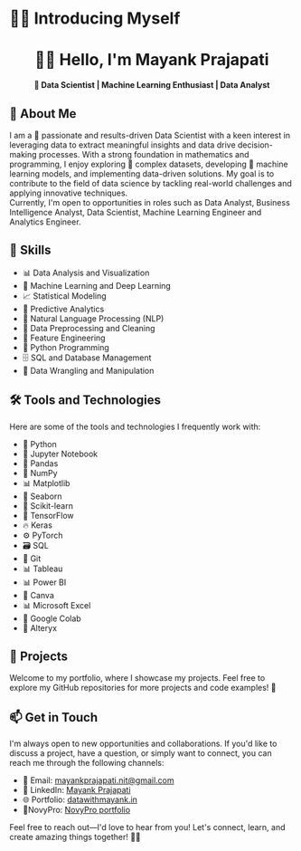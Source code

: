 # 🙋‍♂️  Introducing Myself
<h1 align="center">👨‍💻 Hello, I'm Mayank Prajapati</h1>


<p align="center">
  <strong>🚀 Data Scientist | Machine Learning Enthusiast | Data Analyst</strong>
</p>

## 📝 About Me

I am a 🌟 passionate and results-driven Data Scientist with a keen interest in leveraging data to extract meaningful insights and data drive decision-making processes. With a strong foundation in mathematics and programming, I enjoy exploring 🧪 complex datasets, developing 🤖 machine learning models, and implementing data-driven solutions. My goal is to contribute to the field of data science by tackling real-world challenges and applying innovative techniques.
<br />Currently, I'm open to opportunities in roles such as Data Analyst, Business Intelligence Analyst, Data Scientist, Machine Learning Engineer and Analytics Engineer.

## 💼 Skills

- 📊 Data Analysis and Visualization
- 🤖 Machine Learning and Deep Learning
- 📈 Statistical Modeling
- 📝 Predictive Analytics
- 🎯 Natural Language Processing (NLP)
- 🧹 Data Preprocessing and Cleaning
- 🧩 Feature Engineering
- 🐍 Python Programming
- 🗄️ SQL and Database Management
- 🔧 Data Wrangling and Manipulation

## 🛠️ Tools and Technologies

Here are some of the tools and technologies I frequently work with:

- 🐍 Python
- 📓 Jupyter Notebook
- 🐼 Pandas
- 🔢 NumPy
- 📊 Matplotlib
- 🌈 Seaborn
- 🤖 Scikit-learn
- 🧠 TensorFlow
- 🔥 Keras
- ⚙️ PyTorch
- 🗃️ SQL
- 🐙 Git
- 📊 Tableau
- 📊 Power BI
- 🎨 Canva
- 📊 Microsoft Excel
- 📝 Google Colab
- 🚀 Alteryx

## 🚀 Projects

   Welcome to my portfolio, where I showcase my projects.
   Feel free to explore my GitHub repositories for more projects and code examples! 🚀

## 📫 Get in Touch

I'm always open to new opportunities and collaborations. If you'd like to discuss a project, have a question, or simply want to connect, you can reach me through the following channels:

- 📧 Email: mayankprajapati.nit@gmail.com
- 💼 LinkedIn: [Mayank Prajapati](https://www.linkedin.com/in/mayankprajapati5/)
- 🌐 Portfolio: [datawithmayank.in](https://www.datawithmayank.in)
- 💼NovyPro: [NovyPro portfolio](https://www.novypro.com/profile_projects/mayankprajapati)

Feel free to reach out—I'd love to hear from you! Let's connect, learn, and create amazing things together! 🤝✨

